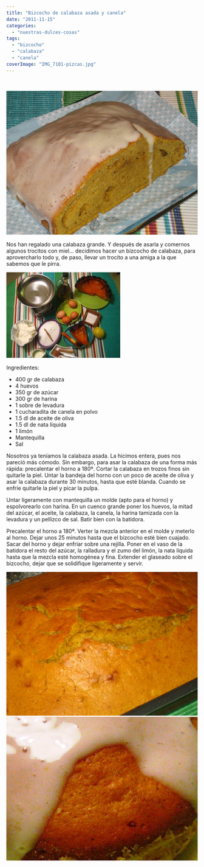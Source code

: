 ```yaml
---
title: "Bizcocho de calabaza asada y canela"
date: "2011-11-15"
categories: 
  - "nuestras-dulces-cosas"
tags: 
  - "bizcocho"
  - "calabaza"
  - "canela"
coverImage: "IMG_7101-pizcas.jpg"
---
```


 

![](images/IMG_7101-pizcas.jpg "IMG_7101 pizcas")

Nos han regalado una calabaza grande. Y después de asarla y comernos algunos trocitos con miel… decidimos hacer un bizcocho de calabaza, para aprovercharlo todo y, de paso, llevar un trocito a una amiga a la que sabemos que le pirra.

![](images/IMG_7086-pizcas-300x225.jpg "IMG_7086 pizcas")

Ingredientes:

- 400 gr de calabaza
- 4 huevos
- 350 gr de azúcar
- 300 gr de harina
- 1 sobre de levadura
- 1 cucharadita de canela en polvo
- 1.5 dl de aceite de oliva
- 1.5 dl de nata líquida
- 1 limón
- Mantequilla
- Sal

Nosotros ya teníamos la calabaza asada. La hicimos entera, pues nos pareció más cómodo. Sin embargo, para asar la calabaza de una forma más rápida: precalentar el horno a 180º. Cortar la calabaza en trozos finos sin quitarle la piel. Untar la bandeja del horno con un poco de aceite de oliva y asar la calabaza durante 30 minutos, hasta que esté blanda. Cuando se enfríe quitarle la piel y picar la pulpa.

Untar ligeramente con mantequilla un molde (apto para el horno) y espolvorearlo con harina. En un cuenco grande poner los huevos, la mitad del azúcar, el aceite, la calabaza, la canela, la harina tamizada con la levadura y un pellizco de sal. Batir bien con la batidora.

Precalentar el horno a 180ª. Verter la mezcla anterior en el molde y meterlo al horno. Dejar unos 25 minutos hasta que el bizcocho esté bien cuajado. Sacar del horno y dejar enfriar sobre una rejilla. Poner en el vaso de la batidora el resto del azúcar, la ralladura y el zumo del limón, la nata líquida hasta que la mezcla esté homogénea y fina. Extender el glaseado sobre el bizcocho, dejar que se solidifique ligeramente y servir.

![](images/IMG_7093-pizcas.jpg "IMG_7093 pizcas")![](images/IMG_7100-pizcas.jpg "IMG_7100 pizcas")

